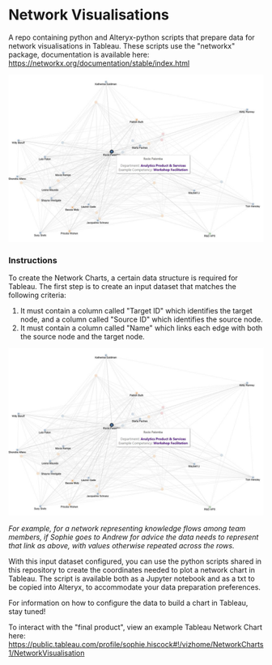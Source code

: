 # Network Visualisations
A repo containing python and Alteryx-python scripts that prepare data for network visualisations in Tableau.
These scripts use the "networkx" package, documentation is available here: https://networkx.org/documentation/stable/index.html

![Network Screenshot - Filtered](images/Network%20Screenshot%20-%20Filtered.JPG)

### Instructions
To create the Network Charts, a certain data structure is required for Tableau. The first step is to create an input dataset that matches the following criteria:
  1. It must contain a column called "Target ID" which identifies the target node, and a column called "Source ID" which identifies the source node.
  2. It must contain a column called "Name" which links each edge with both the source node and the target node.

![Network Screenshot - Filtered](images/Network%20Screenshot%20-%20Filtered.JPG)

*For example, for a network representing knowledge flows among team members, if Sophie goes to Andrew for advice the data needs to represent that link as above, with values otherwise repeated across the rows.*

With this input dataset configured, you can use the python scripts shared in this repository to create the coordinates needed to plot a network chart in Tableau. The script is available both as a Jupyter notebook and as a txt to be copied into Alteryx, to accommodate your data preparation preferences.

For information on how to configure the data to build a chart in Tableau, stay tuned!

To interact with the "final product", view an example Tableau Network Chart here:
https://public.tableau.com/profile/sophie.hiscock#!/vizhome/NetworkCharts1/NetworkVisualisation

